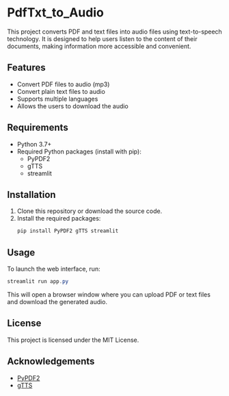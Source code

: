 # PdfTxt_to_Audio

This project converts PDF and text files into audio files using text-to-speech technology. It is designed to help users listen to the content of their documents, making information more accessible and convenient.

## Features
- Convert PDF files to audio (mp3)
- Convert plain text files to audio
- Supports multiple languages
- Allows the users to download the audio

## Requirements
- Python 3.7+
- Required Python packages (install with pip):
  - PyPDF2
  - gTTS 
  - streamlit

## Installation
1. Clone this repository or download the source code.
2. Install the required packages:
   ```powershell
   pip install PyPDF2 gTTS streamlit
   ```

## Usage

To launch the web interface, run:

```powershell
streamlit run app.py
```

This will open a browser window where you can upload PDF or text files and download the generated audio.

## License
This project is licensed under the MIT License.

## Acknowledgements
- [PyPDF2](https://pypi.org/project/PyPDF2/)
- [gTTS](https://pypi.org/project/gTTS/)

